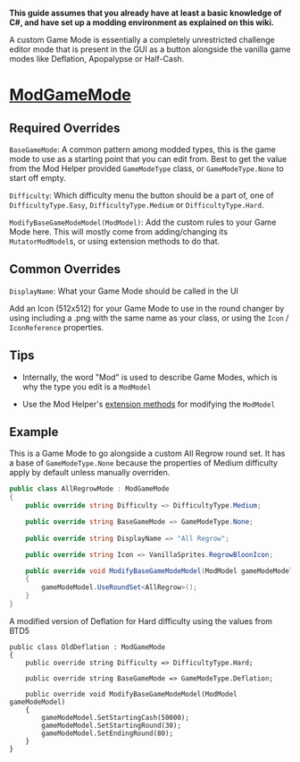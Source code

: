 **This guide assumes that you already have at least a basic knowledge of C#, and have set up a modding environment as explained on this wiki.**

A custom Game Mode is essentially a completely unrestricted challenge editor mode that is present in the GUI as a button alongside the vanilla game modes like Deflation, Apopalypse or Half-Cash.

# [ModGameMode](https://github.com/gurrenm3/BTD-Mod-Helper/blob/3.0_Features/Documentation/BTD_Mod_Helper.Api.Scenarios.ModGameMode.md)

## Required Overrides

`BaseGameMode`: A common pattern among modded types, this is the game mode to use as a starting point that you can edit from. Best to get the value from the Mod Helper provided `GameModeType` class, or `GameModeType.None` to start off empty.

`Difficulty`: Which difficulty menu the button should be a part of, one of `DifficultyType.Easy`, `DifficultyType.Medium` or `DifficultyType.Hard`.

`ModifyBaseGameModeModel(ModModel)`: Add the custom rules to your Game Mode here. This will mostly come from adding/changing its `MutatorModModel`s, or using extension methods to do that.

## Common Overrides

`DisplayName`: What your Game Mode should be called in the UI

Add an Icon (512x512) for your Game Mode to use in the round changer by using including a .png with the same name as your class, or using the `Icon` / `IconReference` properties.

## Tips

- Internally, the word "Mod" is used to describe Game Modes, which is why the type you edit is a `ModModel`

- Use the Mod Helper's [extension methods](https://github.com/gurrenm3/BTD-Mod-Helper/blob/3.0_Features/Documentation/BTD_Mod_Helper.Extensions.ModModelExt.md) for modifying the `ModModel`

## Example

This is a Game Mode to go alongside a custom All Regrow round set. It has a base of `GameModeType.None` because the properties of Medium difficulty apply by default unless manually overriden.

```cs
public class AllRegrowMode : ModGameMode
{
    public override string Difficulty => DifficultyType.Medium;

    public override string BaseGameMode => GameModeType.None;
        
    public override string DisplayName => "All Regrow";

    public override string Icon => VanillaSprites.RegrowBloonIcon;

    public override void ModifyBaseGameModeModel(ModModel gameModeModel)
    {
        gameModeModel.UseRoundSet<AllRegrow>();
    }
}
```
A modified version of Deflation for Hard difficulty using the values from BTD5

```
public class OldDeflation : ModGameMode
{
    public override string Difficulty => DifficultyType.Hard;
        
    public override string BaseGameMode => GameModeType.Deflation;
        
    public override void ModifyBaseGameModeModel(ModModel gameModeModel)
    {
        gameModeModel.SetStartingCash(50000);
        gameModeModel.SetStartingRound(30);
        gameModeModel.SetEndingRound(80);
    }
}
```